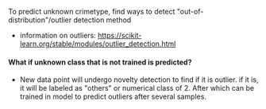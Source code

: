 To predict unknown crimetype, find ways to detect "out-of-distribution"/outlier detection method

- information on outliers: https://scikit-learn.org/stable/modules/outlier_detection.html

#### What if unknown class that is not trained is predicted?

- New data point will undergo novelty detection to find if it is outlier. if it is, it will be labeled as "others" or numerical class of 2. After which can be trained in model to predict outliers after several samples.